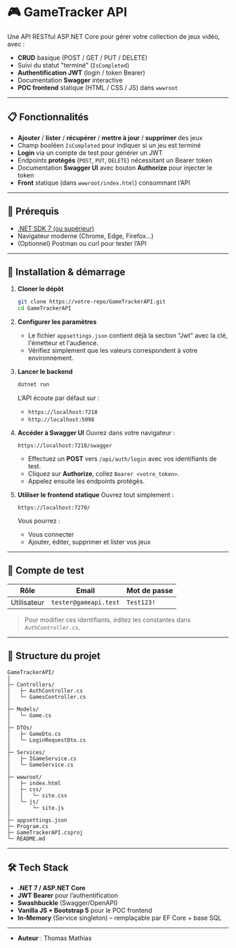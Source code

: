 # 🎮 GameTracker API

Une API RESTful ASP.NET Core pour gérer votre collection de jeux vidéo, avec :

* **CRUD** basique (POST / GET / PUT / DELETE)
* Suivi du statut "terminé" (`IsCompleted`)
* **Authentification JWT** (login / token Bearer)
* Documentation **Swagger** interactive
* **POC frontend** statique (HTML / CSS / JS) dans `wwwroot`

---

## 📋 Fonctionnalités

* **Ajouter** / **lister** / **récupérer** / **mettre à jour** / **supprimer** des jeux 
* Champ booléen `IsCompleted` pour indiquer si un jeu est terminé 
* **Login** via un compte de test pour générer un JWT 
* Endpoints **protégés** (`POST`, `PUT`, `DELETE`) nécessitant un Bearer token 
* Documentation **Swagger UI** avec bouton **Authorize** pour injecter le token 
* **Front** statique (dans `wwwroot/index.html`) consommant l’API

---

## 🚀 Prérequis

* [.NET SDK 7 (ou supérieur)](https://dotnet.microsoft.com/download)
* Navigateur moderne (Chrome, Edge, Firefox…)
* (Optionnel) Postman ou curl pour tester l’API

---

## 🔧 Installation & démarrage

1. **Cloner le dépôt**

   ```bash
   git clone https://votre-repo/GameTrackerAPI.git
   cd GameTrackerAPI
   ```

2. **Configurer les paramètres**

   * Le fichier `appsettings.json` contient déjà la section "Jwt" avec la clé, l'émetteur et l'audience.
   * Vérifiez simplement que les valeurs correspondent à votre environnement.

3. **Lancer le backend**

   ```bash
   dotnet run
   ```

   L’API écoute par défaut sur :

   * `https://localhost:7218`
   * `http://localhost:5098`

4. **Accéder à Swagger UI**
   Ouvrez dans votre navigateur :

   ```
   https://localhost:7218/swagger
   ```

   * Effectuez un **POST** vers `/api/auth/login` avec vos identifiants de test.
   * Cliquez sur **Authorize**, collez `Bearer <votre_token>`.
   * Appelez ensuite les endpoints protégés.

5. **Utiliser le frontend statique**
   Ouvrez tout simplement :

   ```
   https://localhost:7270/
   ```

   Vous pourrez :

   * Vous connecter
   * Ajouter, éditer, supprimer et lister vos jeux

---

## 👤 Compte de test

| Rôle        | Email                 | Mot de passe |
| ----------- | --------------------- | ------------ |
| Utilisateur | `tester@gameapi.test` | `Test123!`   |

> Pour modifier ces identifiants, éditez les constantes dans `AuthController.cs`.

---

## 📁 Structure du projet

```
GameTrackerAPI/
│
├─ Controllers/
│   ├─ AuthController.cs
│   └─ GamesController.cs
│
├─ Models/
│   └─ Game.cs
│
├─ DTOs/
│   ├─ GameDto.cs
│   └─ LoginRequestDto.cs
│
├─ Services/
│   ├─ IGameService.cs
│   └─ GameService.cs
│
├─ wwwroot/
│   ├─ index.html
│   ├─ css/
│   │   └─ site.css
│   └─ js/
│       └─ site.js
│
├─ appsettings.json
├─ Program.cs
├─ GameTrackerAPI.csproj
└─ README.md
```

---

## 🛠️ Tech Stack

* **.NET 7 / ASP.NET Core**
* **JWT Bearer** pour l’authentification
* **Swashbuckle** (Swagger/OpenAPI)
* **Vanilla JS + Bootstrap 5** pour le POC frontend
* **In-Memory** (Service singleton) – remplaçable par EF Core + base SQL

---

* **Auteur** : Thomas Mathias
